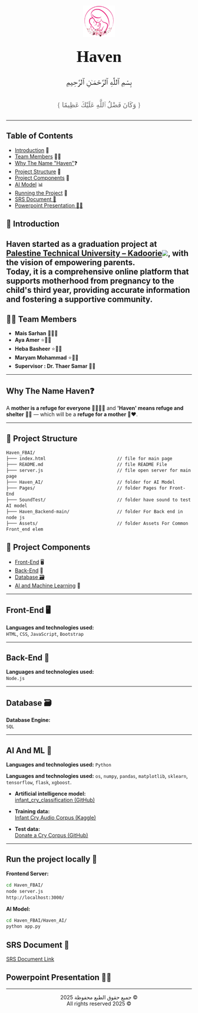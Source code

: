 <div dir="rtl" align="center" style="font-family: 'Amiri', serif; font-size: 22px; line-height: 1.8; margin-top: 10px;">
  <img src="https://github.com/MaisSerhan/Haven_FBAI/blob/main/Assets/images/HalfTranLogo.png?raw=true" width="86px" alt="Haven Logo" />
  <h1 style="margin: 0;">Haven</h1>
</div>

<div dir="rtl" align="center" style="font-family: 'Amiri', serif; font-size: 22px; line-height: 1.8; margin-top: 10px;">
بِسْمِ ٱللَّٰهِ ٱلرَّحْمَـٰنِ ٱلرَّحِيمِ 

<span style="font-size: 18px; color: #666;">{ وَكَانَ فَضْلُ ٱللَّهِ عَلَيْكَ عَظِيمًا }</span>
</div>


---
## Table of Contents

- [Introduction](#🌸-introduction) 🌸 
- [Team Members](#👩‍💻-team-members) 👩‍💻
- [Why The Name "Haven"](#why-the-name-haven❓)❓
- [Project Structure](#📁-project-structure) 📁
- [Project Components](#🧩-project-components) 🧩
- [AI Model](#ai-and-ml-🧠) 📊
- [Running the Project](#run-the-project-locally-🚀) 🚀 
- [SRS Document 📄](#srs-document-📄)
- [Powerpoint Presentation 🧑‍🏫](#powerpoint-presentation-🧑‍🏫)

## 🌸 Introduction

**Haven** started as a graduation project at<a href=https://ptuk.edu.ps/ar/> **Palestine Technical University – Kadoorie**<img src="https://ptuk.edu.ps/assets/images/logo-circle.png" height="50px"></a>, with the vision of **empowering parents**. 
<br>
Today, it is a comprehensive online platform that supports motherhood from **pregnancy to the child's third year**, providing accurate information and fostering a supportive community.
---

## 👩‍💻 Team Members

- **Mais Sarhan** 👑🧑‍🎓 
- **Aya Amer** ⭐🧑‍🎓  
- **Heba Basheer** ⭐🧑‍🎓 
- **Maryam Mohammad** ⭐🧑‍🎓  
- **Supervisor : Dr. Thaer Samar** 👨‍💼


---

## Why The Name Haven❓


A **mother is a refuge for everyone** 👩‍👧‍👦💖 and **'Haven' means refuge and shelter** 🏡✨ — which will be a **refuge for a mother** 🤰❤️.


---
## 📁 Project Structure

```
Haven_FBAI/ 
├─── index.html                           // file for main page
├─── README.md                            // file README File
├─── server.js                            // file open server for main page
├─── Haven_AI/                            // folder for AI Model
├─── Pages/                               // folder Pages for Front-End
├─── SoundTest/                           // folder have sound to test AI model
├─── Haven_Backend-main/                  // folder For Back end in node js
├─── Assets/                              // folder Assets For Common Front_end elem
```
## 🧩 Project Components

- [Front-End](#front-end-🖥️) 🖥️
- [Back-End](#back-end-🔧) 🔧
- [Database 🗃️](#database-🗃️ )
- [AI and Machine Learning](#ai-and-ml-🧠) 🧠


---

## Front-End 🖥️

**Languages ​​and technologies used:**  
`HTML`, `CSS`, `JavaScript`, `Bootstrap`

---

## Back-End 🔧

**Languages ​​and technologies used:**  
`Node.js`

---

## Database 🗃️ 

**Database Engine:**  
`SQL`

---
## AI And ML 🧠

**Languages ​​and technologies used:**  `Python`

**Languages ​​and technologies used:**  `os`, `numpy`, `pandas`, `matplotlib`, `sklearn`, `tensorflow`, `flask`, `xgboost`.

- **Artificial intelligence model:**  
  [infant_cry_classification (GitHub)](https://github.com/jcdavid21/infant_cry_classification)

- **Training data:**  
  [Infant Cry Audio Corpus (Kaggle)](https://www.kaggle.com/datasets/warcoder/infant-cry-audio-corpus)

- **Test data:**  
  [Donate a Cry Corpus (GitHub)](https://github.com/gveres/donateacry-corpus/tree/master)

---

## Run the project locally 🚀

**Frontend Server:**
```bash
cd Haven_FBAI/
node server.js
http://localhost:3000/
```
**AI Model:**
```bash
cd Haven_FBAI/Haven_AI/
python app.py
```


##  SRS Document 📄

[SRS Document Link](SRS/Graduation%20Project.pdf)

## Powerpoint Presentation 🧑‍🏫
---

<p align="center" dir="rtl">
  © جميع حقوق الطبع محفوظة 2025
  <br>
  © All rights reserved 2025
</p>

